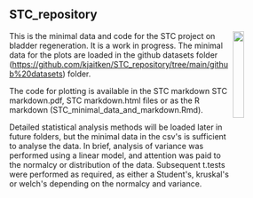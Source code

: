 ## STC_repository
<img mg align="right" src="https://user-images.githubusercontent.com/13381429/234910208-41cf9df3-f32d-4db4-bd84-c43ef7a33257.jpg" width=20% height=20%>

This is the minimal data and code for the STC project on bladder regeneration. It is a work in progress. 
The minimal data for the plots are loaded in the github datasets folder (https://github.com/kjaitken/STC_repository/tree/main/github%20datasets) folder. 

The code for plotting is available in the STC markdown STC markdown.pdf, STC markdown.html files or as the R markdown (STC_minimal_data_and_markdown.Rmd). 

Detailed statistical analysis methods will be loaded later in future folders, but the minimal data in the csv's is sufficient to analyse the data. In brief, analysis of variance was performed using a linear model, and attention was paid to the normalcy or distribution of the data. Subsequent t.tests were performed as required, as either a Student's, kruskal's or welch's depending on the normalcy and variance. 



